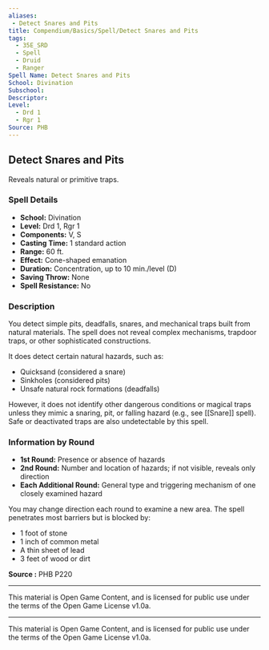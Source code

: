 ```yaml
---
aliases:
 - Detect Snares and Pits
title: Compendium/Basics/Spell/Detect Snares and Pits
tags:
  - 35E_SRD
  - Spell
  - Druid
  - Ranger
Spell Name: Detect Snares and Pits
School: Divination
Subschool: 
Descriptor: 
Level:
  - Drd 1
  - Rgr 1
Source: PHB
---
```


## Detect Snares and Pits

Reveals natural or primitive traps.

### Spell Details

- **School:** Divination  
- **Level:** Drd 1, Rgr 1  
- **Components:** V, S  
- **Casting Time:** 1 standard action  
- **Range:** 60 ft.  
- **Effect:** Cone-shaped emanation  
- **Duration:** Concentration, up to 10 min./level (D)  
- **Saving Throw:** None  
- **Spell Resistance:** No  

### Description

You detect simple pits, deadfalls, snares, and mechanical traps built from natural materials. The spell does not reveal complex mechanisms, trapdoor traps, or other sophisticated constructions.

It does detect certain natural hazards, such as:
- Quicksand (considered a snare)  
- Sinkholes (considered pits)  
- Unsafe natural rock formations (deadfalls)  

However, it does not identify other dangerous conditions or magical traps unless they mimic a snaring, pit, or falling hazard (e.g., see [[Snare]] spell). Safe or deactivated traps are also undetectable by this spell.

### Information by Round

- **1st Round:** Presence or absence of hazards  
- **2nd Round:** Number and location of hazards; if not visible, reveals only direction  
- **Each Additional Round:** General type and triggering mechanism of one closely examined hazard

You may change direction each round to examine a new area. The spell penetrates most barriers but is blocked by:
- 1 foot of stone  
- 1 inch of common metal  
- A thin sheet of lead  
- 3 feet of wood or dirt


**Source :** PHB P220

---

This material is Open Game Content, and is licensed for public use under  
the terms of the Open Game License v1.0a.

---

This material is Open Game Content, and is licensed for public use under the terms of the Open Game License v1.0a.

